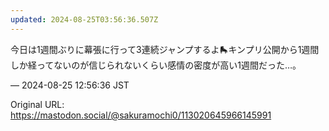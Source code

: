 ```yaml
---
updated: 2024-08-25T03:56:36.507Z
---
```


<p>今日は1週間ぶりに幕張に行って3連続ジャンプするよ🛼キンプリ公開から1週間しか経ってないのが信じられないくらい感情の密度が高い1週間だった…。</p>

&mdash; 2024-08-25 12:56:36 JST

Original URL: https://mastodon.social/@sakuramochi0/113020645966145991
